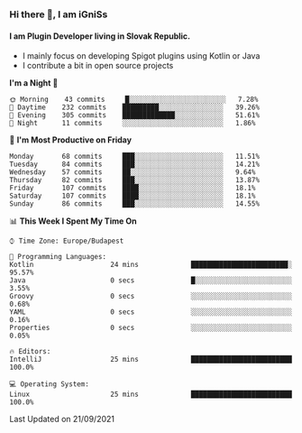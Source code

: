 ### Hi there 👋, I am iGniSs

#### I am Plugin Developer living in Slovak Republic.
- I mainly focus on developing Spigot plugins using Kotlin or Java
- I contribute a bit in open source projects

<!--START_SECTION:waka-->
**I'm a Night 🦉** 

```text
🌞 Morning    43 commits     █░░░░░░░░░░░░░░░░░░░░░░░░   7.28% 
🌆 Daytime    232 commits    █████████░░░░░░░░░░░░░░░░   39.26% 
🌃 Evening    305 commits    █████████████░░░░░░░░░░░░   51.61% 
🌙 Night      11 commits     ░░░░░░░░░░░░░░░░░░░░░░░░░   1.86%

```
📅 **I'm Most Productive on Friday** 

```text
Monday       68 commits     ███░░░░░░░░░░░░░░░░░░░░░░   11.51% 
Tuesday      84 commits     ███░░░░░░░░░░░░░░░░░░░░░░   14.21% 
Wednesday    57 commits     ██░░░░░░░░░░░░░░░░░░░░░░░   9.64% 
Thursday     82 commits     ███░░░░░░░░░░░░░░░░░░░░░░   13.87% 
Friday       107 commits    ████░░░░░░░░░░░░░░░░░░░░░   18.1% 
Saturday     107 commits    ████░░░░░░░░░░░░░░░░░░░░░   18.1% 
Sunday       86 commits     ███░░░░░░░░░░░░░░░░░░░░░░   14.55%

```


📊 **This Week I Spent My Time On** 

```text
⌚︎ Time Zone: Europe/Budapest

💬 Programming Languages: 
Kotlin                   24 mins             ████████████████████████░   95.57% 
Java                     0 secs              █░░░░░░░░░░░░░░░░░░░░░░░░   3.55% 
Groovy                   0 secs              ░░░░░░░░░░░░░░░░░░░░░░░░░   0.68% 
YAML                     0 secs              ░░░░░░░░░░░░░░░░░░░░░░░░░   0.16% 
Properties               0 secs              ░░░░░░░░░░░░░░░░░░░░░░░░░   0.05%

🔥 Editors: 
IntelliJ                 25 mins             █████████████████████████   100.0%

💻 Operating System: 
Linux                    25 mins             █████████████████████████   100.0%

```


 Last Updated on 21/09/2021
<!--END_SECTION:waka-->